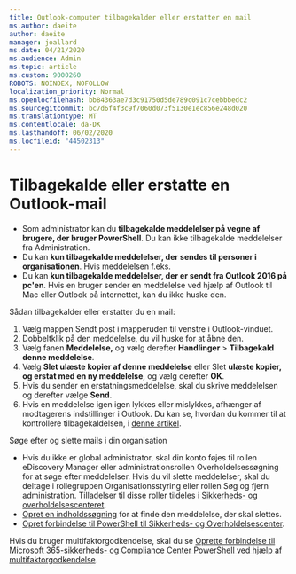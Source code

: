 ```yaml
---
title: Outlook-computer tilbagekalder eller erstatter en mail
ms.author: daeite
author: daeite
manager: joallard
ms.date: 04/21/2020
ms.audience: Admin
ms.topic: article
ms.custom: 9000260
ROBOTS: NOINDEX, NOFOLLOW
localization_priority: Normal
ms.openlocfilehash: bb84363ae7d3c91750d5de789c091c7cebbbedc2
ms.sourcegitcommit: bc7d6f4f3c9f7060d073f5130e1ec856e248d020
ms.translationtype: MT
ms.contentlocale: da-DK
ms.lasthandoff: 06/02/2020
ms.locfileid: "44502313"
---
```

# <a name="recall-or-replace-an-outlook-email-message"></a>Tilbagekalde eller erstatte en Outlook-mail

- Som administrator kan du **tilbagekalde meddelelser på vegne af brugere, der bruger PowerShell**. Du kan ikke tilbagekalde meddelelser fra Administration.
- Du kan **kun tilbagekalde meddelelser, der sendes til personer i organisationen**. Hvis meddelelsen f.eks.
- Du kan **kun tilbagekalde meddelelser, der er sendt fra Outlook 2016 på pc'en**. Hvis en bruger sender en meddelelse ved hjælp af Outlook til Mac eller Outlook på internettet, kan du ikke huske den.

Sådan tilbagekalder eller erstatter du en mail:

1. Vælg mappen Sendt post i mapperuden til venstre i Outlook-vinduet.
1. Dobbeltklik på den meddelelse, du vil huske for at åbne den.
1. Vælg fanen **Meddelelse,** og vælg derefter **Handlinger**  >  **Tilbagekald denne meddelelse**.
1. Vælg **Slet ulæste kopier af denne meddelelse** eller Slet **ulæste kopier, og erstat med en ny meddelelse**, og vælg derefter **OK**.
1. Hvis du sender en erstatningsmeddelelse, skal du skrive meddelelsen og derefter vælge **Send**.
1. Hvis en meddelelse igen igen lykkes eller mislykkes, afhænger af modtagerens indstillinger i Outlook. Du kan se, hvordan du kommer til at kontrollere tilbagekaldelsen, i [denne artikel](https://support.office.com/article/35027f88-d655-4554-b4f8-6c0729a723a0).

Søge efter og slette mails i din organisation

- Hvis du ikke er global administrator, skal din konto føjes til rollen eDiscovery Manager eller administrationsrollen Overholdelsessøgning for at søge efter meddelelser. Hvis du vil slette meddelelser, skal du deltage i rollegruppen Organisationsstyring eller rollen Søg og fjern administration. Tilladelser til disse roller tildeles i [Sikkerheds- og overholdelsescenteret](https://go.microsoft.com/fwlink/?linkid=2083731).
- [Opret en indholdssøgning](https://docs.microsoft.com/microsoft-365/compliance/content-search) for at finde den meddelelse, der skal slettes.
- [Opret forbindelse til PowerShell til Sikkerheds- og Overholdelsescenter](https://docs.microsoft.com/powershell/exchange/office-365-scc/connect-to-scc-powershell/connect-to-scc-powershell?view=exchange-ps).

Hvis du bruger multifaktorgodkendelse, skal du se [Oprette forbindelse til Microsoft 365-sikkerheds- og Compliance Center PowerShell ved hjælp af multifaktorgodkendelse](https://docs.microsoft.com/powershell/exchange/office-365-scc/connect-to-scc-powershell/mfa-connect-to-scc-powershell?view=exchange-ps).